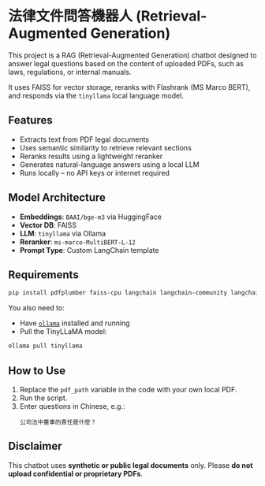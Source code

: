 # 法律文件問答機器人 (Retrieval-Augmented Generation)

This project is a RAG (Retrieval-Augmented Generation) chatbot designed to answer legal questions based on the content of uploaded PDFs, such as laws, regulations, or internal manuals.

It uses FAISS for vector storage, reranks with Flashrank (MS Marco BERT), and responds via the `tinyllama` local language model.

## Features

- Extracts text from PDF legal documents
- Uses semantic similarity to retrieve relevant sections
- Reranks results using a lightweight reranker
- Generates natural-language answers using a local LLM
- Runs locally – no API keys or internet required

## Model Architecture

- **Embeddings**: `BAAI/bge-m3` via HuggingFace
- **Vector DB**: FAISS
- **LLM**: `tinyllama` via Ollama
- **Reranker**: `ms-marco-MultiBERT-L-12`
- **Prompt Type**: Custom LangChain template

## Requirements

```bash
pip install pdfplumber faiss-cpu langchain langchain-community langchain-huggingface langchain-ollama flashrank
```

You also need to:
- Have [`ollama`](https://ollama.com/) installed and running
- Pull the TinyLLaMA model:
```bash
ollama pull tinyllama
```

## How to Use

1. Replace the `pdf_path` variable in the code with your own local PDF.
2. Run the script.
3. Enter questions in Chinese, e.g.:
   ```
   公司法中董事的責任是什麼？
   ```

## Disclaimer

This chatbot uses **synthetic or public legal documents** only. Please **do not upload confidential or proprietary PDFs**.

